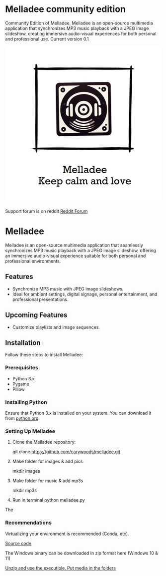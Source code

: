 # Melladee community edition
Community Edition of Melladee. Melladee is an open-source multimedia application that synchronizes MP3 music playback with a JPEG image slideshow, creating immersive audio-visual experiences for both personal and professional use.  Current version 0.1 

![](https://raw.githubusercontent.com/carywoods/melladee_community/main/Design.png) 

Support forum is on reddit
[Reddit Forum](https://www.reddit.com/r/melladee/)

# Melladee

Melladee is an open-source multimedia application that seamlessly synchronizes MP3 music playback with a JPEG image slideshow, offering an immersive audio-visual experience suitable for both personal and professional environments.

## Features

- Synchronize MP3 music with JPEG image slideshows.
- Ideal for ambient settings, digital signage, personal entertainment, and professional presentations.

## Upcoming Features
- Customize playlists and image sequences.

## Installation

Follow these steps to install Melladee:

### Prerequisites

- Python 3.x
- Pygame
- Pillow

### Installing Python

Ensure that Python 3.x is installed on your system. You can download it from [python.org](https://www.python.org/downloads/).

### Setting Up Melladee

1. Clone the Melladee repository:
   
   git clone https://github.com/carywoods/melladee.git

2. Make folder for images & add pics
   
    mkdir images

3. Make folder for music & add mp3s
  
    mkdir mp3s

6. Run in terminal
    python melladee.py

The 

### Recommendations
Virtualizing your environment is recommended (Conda, etc).

[Source code](https://github.com/carywoods/melladee_community)

The Windows binary can be downloaded in zip format here (Windows 10 & 11)

[Unzip and use the executible. Put media in the folders](https://drive.google.com/file/d/1B7sZqFAFe6Jrima-imeYNv2NQ4MF9ECI/view?usp=sharing)

